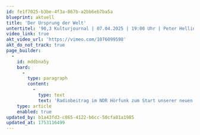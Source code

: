 ```yaml
---
id: fe1f7025-b3be-4f3a-867b-a2bb6eb7ba5a
blueprint: aktuell
title: 'Der Ursprung der Welt'
untertitel: '90,3 Kulturjournal | 07.04.2025 | 19:00 Uhr | Peter Helling'
video_link: true
akt_video_url: 'https://vimeo.com/1076099598'
akt_do_not_track: true
page_builder:
  -
    id: mddbna5y
    bard:
      -
        type: paragraph
        content:
          -
            type: text
            text: 'Radiobeitrag im NDR Hörfunk zum Start unserer neuen Spielstätte und zur Eröffnungsproduktion „Der Ursprung der Welt“ von Liv Strömquist!'
    type: article
    enabled: true
updated_by: b1a43fd3-c865-4122-b6cc-50cfa81a1985
updated_at: 1753116499
---
```


